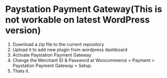 # Paystation Payment Gateway(This is not workable on latest WordPress version)
1. Download a zip file to the current repository
2. Upload it to add new plugin from wordpress dashboard
3. Activate Paystation Payment Gateway
4. Change the Merchant ID & Password at Woocommerce > Payment > Paystation Payment Gateway > Setup.
5. Thats it.
